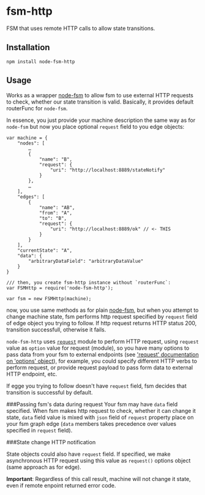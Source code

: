 fsm-http
========
FSM that uses remote HTTP calls to allow state transitions.

## Installation

```npm install node-fsm-http```

## Usage

Works as a wrapper [node-fsm](https://github.com/dolphin278/fsm) to allow fsm to use external HTTP requests to check, whether our state transition is valid. Basically, it provides default routerFunc for `node-fsm`.

In essence, you just provide your machine description the same way as for `node-fsm` but now you place optional `request` field to you edge objects:

```
var machine = {
    "nodes": [
        …
        {
            "name": "B",
            "request": {
                "uri": "http://localhost:8889/stateNotify"
            }
        },
        …
    ],
    "edges": [
        {
            "name": "AB",
            "from": "A",
            "to": "B",
            "request": {
                "uri": "http://localhost:8889/ok" // <- THIS
            }
        }
    ],
    "currentState": "A",
    "data": {
        "arbitraryDataField": "arbitraryDataValue"
    }
}

/// then, you create fsm-http instance without `routerFunc`:
var FSMHttp = require('node-fsm-http');

var fsm = new FSMHttp(machine);
```

now, you use same methods as for plain [node-fsm](https://github.com/dolphin278/fsm), but when you attempt to change machine state, fsm performs http request specified by `request` field of edge object you trying to follow. If http request returns HTTP status 200, transition successfull, otherwise it fails.

`node-fsm-http` uses [`request`](https://github.com/mikeal/request) module to perform HTTP request, using `request` value as `option` value for request (module), so you have many options to pass data from your fsm to external endpoints (see ['request' documentation on 'options' object](https://github.com/mikeal/request#requestoptions-callback)), for example, you could specify different HTTP verbs to perform request, or provide request payload to pass form data to external HTTP endpoint, etc.

If egge you trying to follow doesn't have `request` field, fsm decides that transition is successful by default.

###Passing fsm's data during request
Your fsm may have `data` field specified. When fsm makes http request to check, whether it can change it state, `data` field value is mixed with `json` field of `request` property place on your fsm graph edge (`data` members takes precedence over values specified in `request` field).

###State change HTTP notification

State objects could also have `request` field. If specified, we make asynchronous HTTP request using this value as `request()` options object (same approach as for edge).

**Important**: Regardless of this call result, machine will not change it state, even if remote enpoint returned error code.